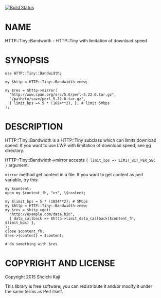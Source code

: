 [![Build Status](https://travis-ci.org/shoichikaji/HTTP-Tiny-Bandwidth.svg?branch=master)](https://travis-ci.org/shoichikaji/HTTP-Tiny-Bandwidth)

# NAME

HTTP::Tiny::Bandwidth - HTTP::Tiny with limitation of download speed

# SYNOPSIS

    use HTTP::Tiny::Bandwidth;

    my $http = HTTP::Tiny::Bandwidth->new;

    my $res = $http->mirror(
      "http://www.cpan.org/src/5.0/perl-5.22.0.tar.gz",
      "/path/to/save/perl-5.22.0.tar.gz",
      { limit_bps => 5 * (1024**2), }, # limit 5Mbps
    );

# DESCRIPTION

HTTP::Tiny::Bandwidth is a HTTP::Tiny subclass which can limits download speed.
If you want to use LWP with limitation of download speed,
see [eg](https://github.com/shoichikaji/HTTP-Tiny-Bandwidth/tree/master/eg) directory.

HTTP::Tiny::Bandwidth->mirror accepts `{ limit_bps => LIMIT_BIT_PER_SEC }` argument.

`mirror` method get content in a file.
If you want to get content as perl variable, try this:

    my $content;
    open my $content_fh, ">+", \$content;

    my $limit_bps = 5 * (1024**2); # 5Mbps
    my $http = HTTP::Tiny::Bandwidth->new;
    my $res = $http->get(
      "http://example.com/data.bin",
      { data_callback => $http->limit_data_callback($content_fh, $limit_bps) },
    );
    close $content_fh;
    $res->{content} = $content;

    # do something with $res

# COPYRIGHT AND LICENSE

Copyright 2015 Shoichi Kaji

This library is free software; you can redistribute it and/or modify
it under the same terms as Perl itself.
